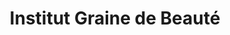 ---
title: "Institut Graine de Beauté"
url: /thury-harcourt-le-hom/institut-graine-de-beaute/
shop: beauté
---
